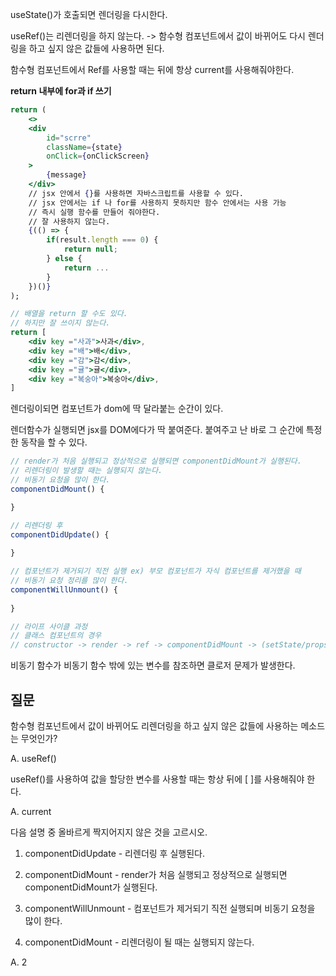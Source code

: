 useState()가 호출되면 렌더링을 다시한다.

useRef()는 리렌더링을 하지 않는다. -> 함수형 컴포넌트에서 값이 바뀌어도 다시 렌더링을 하고 싶지 않은 값들에 사용하면 된다.

함수형 컴포넌트에서 Ref를 사용할  때는 뒤에 항상 current를 사용해줘야한다.

**return 내부에 for과 if 쓰기**

```jsx
return (
	<>
    <div
    	id="scrre"
        className={state}
        onClick={onClickScreen}
    >
        {message}
    </div>
    // jsx 안에서 {}를 사용하면 자바스크립트를 사용할 수 있다.
    // jsx 안에서는 if 나 for를 사용하지 못하지만 함수 안에서는 사용 가능
    // 즉시 실행 함수를 만들어 줘야한다.
    // 잘 사용하지 않는다.
    {(() => {
        if(result.length === 0) {
			return null;
        } else {
            return ...
        }
	})()}
);
```



```jsx
// 배열을 return 할 수도 있다. 
// 하지만 잘 쓰이지 않는다.
return [
    <div key ="사과">사과</div>,
    <div key ="배">배</div>,
    <div key ="감">감</div>,
    <div key ="귤">귤</div>,
    <div key ="복숭아">복숭아</div>,
]
```



렌더링이되면 컴포넌트가 dom에 딱 달라붙는 순간이 있다.



렌더함수가 실행되면 jsx를 DOM에다가 딱 붙여준다. 붙여주고 난 바로 그 순간에 특정한 동작을 할 수 있다.



```jsx
// render가 처음 실행되고 정상적으로 실행되면 componentDidMount가 실행된다.
// 리렌더링이 발생할 때는 실행되지 않는다.
// 비동기 요청을 많이 한다.
componentDidMount() {

}

// 리렌더링 후
componentDidUpdate() {
    
}

// 컴포넌트가 제거되기 직전 실행 ex) 부모 컴포넌트가 자식 컴포넌트를 제거했을 때	
// 비동기 요청 정리를 많이 한다.
componentWillUnmount() {
    
}
```

```jsx
// 라이프 사이클 과정
// 클래스 컴포넌트의 경우
// constructor -> render -> ref -> componentDidMount -> (setState/props 바뀔 때 -> shouldComponentUpdate(true)-> render -> componentDidUpdate -> 부모가 나를 없앴을 때 -> componentWillUnmount -> 소멸)
```



비동기 함수가 비동기 함수 밖에 있는 변수를 참조하면 클로저 문제가 발생한다.



## 질문

함수형 컴포넌트에서 값이 바뀌어도 리렌더링을 하고 싶지 않은 값들에 사용하는 메소드는 무엇인가?

A.  useRef()



useRef()를 사용하여 값을 할당한 변수를 사용할 때는 항상 뒤에 [ ]를 사용해줘야 한다.

A. current



다음 설명 중 올바르게 짝지어지지 않은 것을 고르시오.

1. componentDidUpdate - 리렌더링 후 실행된다.

2. componentDidMount - render가 처음 실행되고 정상적으로 실행되면 componentDidMount가 실행된다.
3. componentWillUnmount - 컴포넌트가 제거되기 직전 실행되며 비동기 요청을 많이 한다.
4. componentDidMount - 리렌더링이 될 때는 실행되지 않는다.

A. 2



